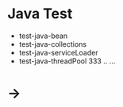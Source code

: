 # Java Test

- test-java-bean
- test-java-collections
- test-java-serviceLoader
- test-java-threadPool
333
..
...
#  -> 

